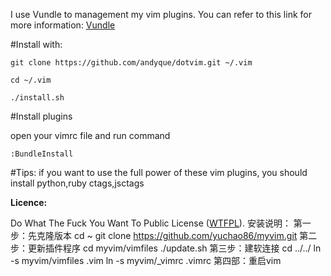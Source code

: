 I use Vundle to management my vim plugins. You can refer to this link for more information: [Vundle]( https://github.com/gmarik/vundle )

#Install with:

    git clone https://github.com/andyque/dotvim.git ~/.vim

    cd ~/.vim

    ./install.sh
    
#Install plugins

open your vimrc file and run command 

    :BundleInstall

#Tips:
    if you want to use the full power of these vim plugins, you should install python,ruby ctags,jsctags


**Licence:**

Do What The Fuck You Want To Public License ([WTFPL](http://www.wtfpl.net/)).
安装说明：
第一步：先克隆版本
cd ~
git clone https://github.com/yuchao86/myvim.git
第二步：更新插件程序
cd myvim/vimfiles
./update.sh
第三步：建软连接
cd ../../
ln -s myvim/vimfiles .vim
ln -s myvim/_vimrc .vimrc
第四部：重启vim
